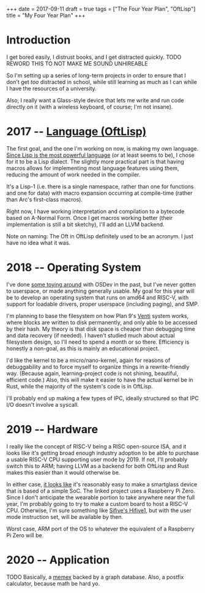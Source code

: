 +++
date = 2017-09-11
draft = true
tags = ["The Four Year Plan", "OftLisp"]
title = "My Four Year Plan"
+++

# Introduction

I get bored easily, I distrust books, and I get distracted quickly.
TODO REWORD THIS TO NOT MAKE ME SOUND UNHIREABLE

So I'm setting up a series of long-term projects in order to ensure that I don't get *too* distracted in school, while still learning as much as I can while I have the resources of a university.

Also, I really want a Glass-style device that lets me write and run code directly on it (with a wireless keyboard, of course; I'm not insane).

# 2017 -- [Language (OftLisp)](https://github.com/oftlisp)

The first goal, and the one I'm working on now, is making my own language.
[Since Lisp is the most powerful language](http://www.paulgraham.com/avg.html) (or at least seems to be), I chose for it to be a Lisp dialect.
The slightly more practical part is that having macros allows for implementing most language features using them, reducing the amount of work needed in the compiler.

It's a Lisp-1 (i.e. there is a single namespace, rather than one for functions and one for data) with macro expansion occurring at compile-time (rather than Arc's first-class macros).

Right now, I have working interpretation and compilation to a bytecode based on A-Normal Form.
Once I get macros working better (their implementation is still a bit sketchy), I'll add an LLVM backend.

Note on naming: The Oft in OftLisp definitely used to be an acronym.
I just have no idea what it was.

# 2018 -- Operating System

I've done [some toying around](https://git.remexre.xyz/remexre/ActrOS) with OSDev in the past, but I've never gotten to userspace, or made anything generally usable.
My goal for this year will be to develop an operating system that runs on amd64 and RISC-V, with support for loadable drivers, proper userspace (including paging), and SMP.

I'm planning to base the filesystem on how Plan 9's [Venti](https://en.wikipedia.org/wiki/Venti) system works, where blocks are written to disk permanently, and only able to be accessed by their hash.
My theory is that disk space is cheaper than debugging time and data recovery (if needed).
I haven't studied much about actual filesystem design, so I'll need to spend a month or so there.
Efficiency is honestly a non-goal, as this is mainly an educational project.

I'd like the kernel to be a micro/nano-kernel, again for reasons of debuggability and to force myself to organize things in a rewrite-friendly way.
(Because again, learning-project code is not shining, beautiful, efficient code.)
Also, this will make it easier to have the actual kernel be in Rust, while the majority of the system's code is in OftLisp.

I'll probably end up making a few types of IPC, ideally structured so that IPC I/O doesn't involve a syscall.

# 2019 -- Hardware

I really like the concept of RISC-V being a RISC open-source ISA, and it looks like it's getting broad enough industry adoption to be able to purchase a usable RISC-V CPU supporting user mode by 2019.
If not, I'll probably switch this to ARM; having LLVM as a backend for both OftLisp and Rust makes this easier than it would otherwise be.

In either case, [it looks like](https://hackaday.io/project/18033-raspberry-pi-zero-prism) it's reasonably easy to make a smartglass device that is based of a simple SoC.
The linked project uses a Raspberry Pi Zero.
Since I don't anticipate the wearable portion to take anywhere near the full year, I'm probably going to try to make a custom board to host a RISC-V CPU.
Otherwise, I'm sure something like [Sifive's Hifive1](https://www.sifive.com/products/hifive1/), but with the user mode instruction set, will be available by then.

Worst case, ARM port of the OS to whatever the equivalent of a Raspberry Pi Zero will be.

# 2020 -- Application

TODO Basically, a [memex](https://en.wikipedia.org/wiki/Memex) backed by a graph database.
Also, a postfix calculator, because math be hard yo.
